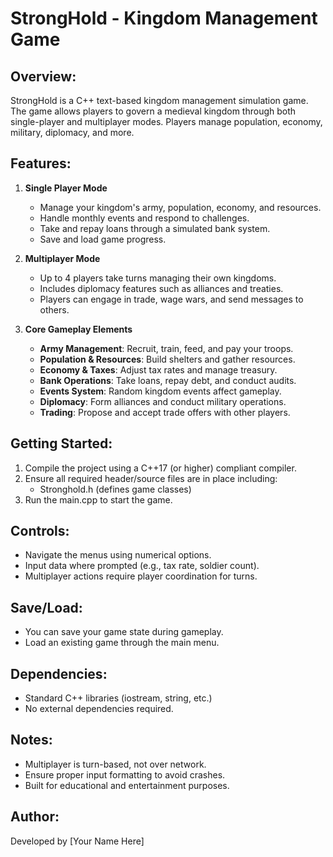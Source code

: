 
StrongHold - Kingdom Management Game
====================================

Overview:
---------
StrongHold is a C++ text-based kingdom management simulation game. The game allows players to govern a medieval kingdom through both single-player and multiplayer modes. Players manage population, economy, military, diplomacy, and more.

Features:
---------
1. **Single Player Mode**
   - Manage your kingdom's army, population, economy, and resources.
   - Handle monthly events and respond to challenges.
   - Take and repay loans through a simulated bank system.
   - Save and load game progress.

2. **Multiplayer Mode**
   - Up to 4 players take turns managing their own kingdoms.
   - Includes diplomacy features such as alliances and treaties.
   - Players can engage in trade, wage wars, and send messages to others.

3. **Core Gameplay Elements**
   - **Army Management**: Recruit, train, feed, and pay your troops.
   - **Population & Resources**: Build shelters and gather resources.
   - **Economy & Taxes**: Adjust tax rates and manage treasury.
   - **Bank Operations**: Take loans, repay debt, and conduct audits.
   - **Events System**: Random kingdom events affect gameplay.
   - **Diplomacy**: Form alliances and conduct military operations.
   - **Trading**: Propose and accept trade offers with other players.

Getting Started:
----------------
1. Compile the project using a C++17 (or higher) compliant compiler.
2. Ensure all required header/source files are in place including:
   - Stronghold.h (defines game classes)
3. Run the main.cpp to start the game.

Controls:
---------
- Navigate the menus using numerical options.
- Input data where prompted (e.g., tax rate, soldier count).
- Multiplayer actions require player coordination for turns.

Save/Load:
----------
- You can save your game state during gameplay.
- Load an existing game through the main menu.

Dependencies:
-------------
- Standard C++ libraries (iostream, string, etc.)
- No external dependencies required.

Notes:
------
- Multiplayer is turn-based, not over network.
- Ensure proper input formatting to avoid crashes.
- Built for educational and entertainment purposes.

Author:
-------
Developed by [Your Name Here]
